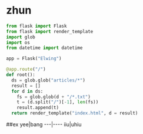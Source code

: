 # zhun

``` python
from flask import Flask
from flask import render_template
import glob
import os
from datetime import datetime

app = Flask("Elwing")

@app.route("/")
def root():
  ds = glob.glob("articles/*")
  result = []
  for d in ds:
    fs = glob.glob(d + "/*.txt")
    t = (d.split("/")[-1], len(fs))
    result.append(t)
  return render_template("index.html", d = result)
  ```
  
  ##ex
  yee|bang
  ---|----
  iiu|uhiu

